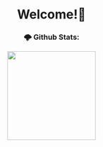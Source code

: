 <h1 align="center">Welcome!🐇</h1>

<div align=center>
  <h3>🌩️ Github Stats:</h2>
  <a href="https://github.com/BlackRabbit22">
    <img height=200 src="https://github-readme-stats.vercel.app/api/top-langs/?username=BlackRabbit22&layout=compact&hide_border=true&theme=dracula">
<a/>
</div>
